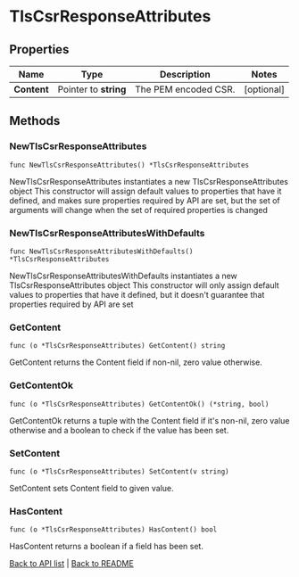 # TlsCsrResponseAttributes

## Properties

Name | Type | Description | Notes
------------ | ------------- | ------------- | -------------
**Content** | Pointer to **string** | The PEM encoded CSR. | [optional] 

## Methods

### NewTlsCsrResponseAttributes

`func NewTlsCsrResponseAttributes() *TlsCsrResponseAttributes`

NewTlsCsrResponseAttributes instantiates a new TlsCsrResponseAttributes object
This constructor will assign default values to properties that have it defined,
and makes sure properties required by API are set, but the set of arguments
will change when the set of required properties is changed

### NewTlsCsrResponseAttributesWithDefaults

`func NewTlsCsrResponseAttributesWithDefaults() *TlsCsrResponseAttributes`

NewTlsCsrResponseAttributesWithDefaults instantiates a new TlsCsrResponseAttributes object
This constructor will only assign default values to properties that have it defined,
but it doesn't guarantee that properties required by API are set

### GetContent

`func (o *TlsCsrResponseAttributes) GetContent() string`

GetContent returns the Content field if non-nil, zero value otherwise.

### GetContentOk

`func (o *TlsCsrResponseAttributes) GetContentOk() (*string, bool)`

GetContentOk returns a tuple with the Content field if it's non-nil, zero value otherwise
and a boolean to check if the value has been set.

### SetContent

`func (o *TlsCsrResponseAttributes) SetContent(v string)`

SetContent sets Content field to given value.

### HasContent

`func (o *TlsCsrResponseAttributes) HasContent() bool`

HasContent returns a boolean if a field has been set.


[Back to API list](../README.md#documentation-for-api-endpoints) | [Back to README](../README.md)


